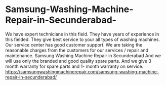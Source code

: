 # Samsung-Washing-Machine-Repair-in-Secunderabad-
 We have expert technicians in this field. They have years of experience in this fielded. They give best service to your all types of washing machines. Our service center has good customer support. We are taking the reasonable charges from the customers for our services / repair and maintenance. Samsung Washing Machine Repair in Secunderabad And we will use only the branded and good quality spare parts. And we give 3 month warranty for spare parts and 1- month warranty on service. https://samsungwashingmachinerepair.com/samsung-washing-machine-repair-in-secunderabad/
